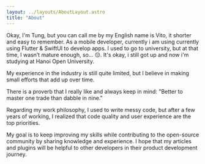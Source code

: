 ```yaml
---
layout: ../layouts/AboutLayout.astro
title: "About"
---
```


Okay, I'm Tung, but you can call me by my English name is Vito, it shorter and easy to remember. As a mobile developer, currently i am using currently using Flutter & SwiftUI to develop apps. I used to go to university, but at that time, I wasn’t mature enough, so... 😔. It's okay, i still got up and now i'm studying at Hanoi Open University.

My experience in the industry is still quite limited, but I believe in making small efforts that add up over time.

There is a proverb that I really like and always keep in mind: "Better to master one trade than dabble in nine."

Regarding my work philosophy, I used to write messy code, but after a few years of working, I realized that code quality and user experience are the top priorities.

My goal is to keep improving my skills while contributing to the open-source community by sharing knowledge and experience. I hope that my articles and plugins will be helpful to other developers in their product development journey.